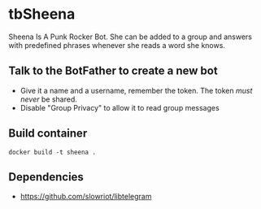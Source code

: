 # tbSheena

Sheena Is A Punk Rocker Bot. 
She can be added to a group and answers with predefined phrases whenever she reads a word she knows.

## Talk to the BotFather to create a new bot

- Give it a name and a username, remember the token. The token *must never* be shared.
- Disable "Group Privacy" to allow it to read group messages

## Build container
```docker build -t sheena .```

## Dependencies
 - https://github.com/slowriot/libtelegram
